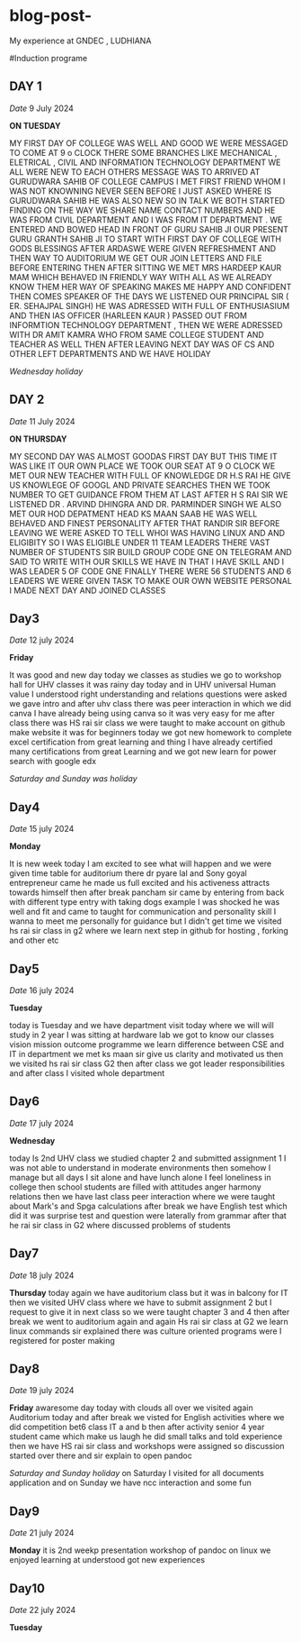 # blog-post-

My experience at GNDEC , LUDHIANA

#Induction programe 

## DAY 1 

*Date* 9 July 2024

**ON TUESDAY**

MY FIRST DAY OF COLLEGE WAS WELL AND GOOD WE WERE MESSAGED TO COME AT 9 o CLOCK THERE SOME BRANCHES LIKE MECHANICAL , ELETRICAL , CIVIL AND INFORMATION TECHNOLOGY DEPARTMENT WE ALL WERE NEW TO EACH OTHERS MESSAGE WAS TO ARRIVED AT GURUDWARA SAHIB OF COLLEGE CAMPUS I MET FIRST FRIEND WHOM I WAS NOT KNOWNING NEVER SEEN BEFORE I JUST ASKED WHERE IS GURUDWARA SAHIB HE WAS ALSO NEW SO IN TALK WE BOTH STARTED FINDING ON THE WAY WE SHARE NAME CONTACT NUMBERS AND HE WAS FROM CIVIL DEPARTMENT AND I WAS FROM IT DEPARTMENT . WE ENTERED AND BOWED HEAD IN FRONT OF GURU SAHIB JI OUR PRESENT GURU GRANTH SAHIB JI TO START WITH FIRST DAY OF COLLEGE WITH GODS  BLESSINGS AFTER ARDASWE WERE GIVEN REFRESHMENT AND THEN WAY TO AUDITORIUM  WE GET OUR JOIN LETTERS AND FILE BEFORE ENTERING THEN AFTER SITTING  WE MET MRS HARDEEP KAUR MAM WHICH BEHAVED IN FRIENDLY WAY WITH ALL AS WE ALREADY KNOW THEM HER WAY OF SPEAKING MAKES ME HAPPY AND CONFIDENT THEN COMES SPEAKER OF THE DAYS WE LISTENED OUR PRINCIPAL SIR ( ER. SEHAJPAL SINGH) HE WAS ADRESSED WITH FULL OF ENTHUSIASIUM AND THEN  IAS OFFICER (HARLEEN KAUR ) PASSED OUT FROM INFORMTION TECHNOLOGY DEPARTMENT , THEN WE WERE ADRESSED WITH DR AMIT KAMRA WHO FROM SAME COLLEGE STUDENT AND TEACHER AS WELL THEN AFTER LEAVING NEXT DAY WAS OF CS AND OTHER LEFT DEPARTMENTS AND WE HAVE HOLIDAY

*Wednesday holiday*

## DAY 2

*Date* 11 July 2024

**ON THURSDAY**

MY SECOND DAY WAS ALMOST GOODAS FIRST DAY BUT THIS TIME IT WAS LIKE IT OUR OWN PLACE WE TOOK OUR SEAT AT 9 O CLOCK WE MET OUR NEW TEACHER WITH FULL OF KNOWLEDGE DR H.S RAI HE GIVE US KNOWLEGE OF GOOGL AND PRIVATE SEARCHES THEN WE TOOK NUMBER TO GET GUIDANCE FROM THEM AT LAST AFTER H S RAI SIR WE LISTENED DR . ARVIND DHINGRA  AND DR. PARMINDER SINGH WE ALSO MET OUR HOD DEPATMENT HEAD KS MAAN SAAB HE WAS WELL BEHAVED AND FINEST PERSONALITY AFTER THAT RANDIR SIR BEFORE LEAVING  WE WERE ASKED TO TELL WHOI WAS HAVING LINUX AND AND ELIGIBITY SO I WAS ELIGIBLE UNDER 11 TEAM LEADERS THERE VAST NUMBER OF STUDENTS SIR BUILD GROUP CODE GNE ON TELEGRAM AND SAID TO WRITE WITH OUR SKILLS WE HAVE  IN THAT I HAVE SKILL AND I WAS LEADER 5 OF CODE GNE FINALLY THERE WERE 56 STUDENTS AND 6 LEADERS WE WERE GIVEN TASK TO MAKE OUR OWN WEBSITE PERSONAL I  MADE NEXT DAY  AND JOINED CLASSES


## Day3

*Date* 12 july 2024

**Friday**

It was good and new day today we classes as studies we go to workshop hall for UHV classes  it was rainy day today and in UHV universal Human value I understood  right understanding and relations questions were asked we gave intro and after uhv class there was peer interaction in which we did canva I have already being using canva so it was very easy for me after class there was HS rai sir class we were taught to make account on github  make website it was for beginners 
today we got new homework  to complete excel certification  from great learning  and thing I have already certified  many certifications from great Learning  and we got new learn for power search with google edx


*Saturday and Sunday was holiday*

## Day4

*Date* 15 july 2024

**Monday**

It is new week today I am excited to  see what will happen and  we were given time table for auditorium  there dr pyare lal and Sony goyal entrepreneur came he made us full excited and his activeness attracts towards himself then after break pancham sir came by entering  from back with different type entry  with taking dogs example I was shocked he was well and fit and came to taught for communication and personality  skill I wanna to meet me personally for guidance but I didn't get time we visited  hs rai sir class in g2 where we learn next step in github for hosting , forking and other etc


## Day5 

*Date* 16 july 2024

**Tuesday**

today is Tuesday  and we have department  visit today where we will will study in 2 year I was sitting at hardware lab we got to know our classes vision  mission  outcome  programme  we learn difference between  CSE and IT in department  we met ks maan sir   give us clarity  and motivated us  then we visited hs rai sir class G2 then after class we got leader responsibilities and after class I visited whole department  


## Day6

*Date* 17 july 2024

**Wednesday**

today Is 2nd  UHV class we studied  chapter 2  and submitted  assignment 1  I was not able to understand  in moderate environments  then somehow I manage but all days I sit alone and have lunch alone I feel loneliness in college then school students are filled with attitudes  anger harmony relations then we have last class peer interaction where we were taught about Mark's and Spga calculations  after break we have English  test which did it was surprise test and question  were laterally from grammar  after that he rai sir class in G2 where discussed problems of students  


## Day7

*Date* 18 july 2024

**Thursday**
 today again  we have auditorium  class but it was in balcony  for IT then we visited UHV class where we have to submit assignment  2 but I request to give it in next class so we were taught chapter 3 and 4 then after break we went to auditorium  again and again Hs rai sir class at G2 we learn linux commands sir explained  there was culture  oriented programs  were I registered for poster making 



## Day8

*Date* 19 july 2024

**Friday**
awaresome day today with clouds all over  we visited again Auditorium  today and after break we visted for English activities where we did competition bet6 class IT a and b then after activity senior 4 year  student  came which make us laugh  he did small talks and told experience   then we have HS rai sir class  and workshops were assigned so discussion  started over there  and sir explain to open pandoc 


*Saturday and Sunday  holiday*
on Saturday  I visited  for all documents application  and on Sunday we have ncc interaction and some fun 



## Day9

*Date* 21 july 2024

**Monday**
it is 2nd weekp  presentation  workshop  of pandoc on linux we enjoyed  learning  at understood got new experiences 



## Day10

*Date* 22 july 2024

**Tuesday**






